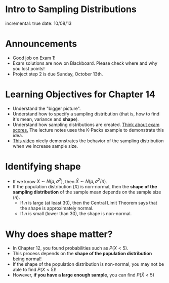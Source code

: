 Intro to Sampling Distributions
========================================================
incremental: true
date: 10/08/13

Announcements
========================================================

* Good job on Exam 1!
* Exam solutions are now on Blackboard. Please check where and why you lost points!
* Project step 2 is due Sunday, October 13th.

Learning Objectives for Chapter 14
========================================================

* Understand the "bigger picture".
* Understand how to specify a sampling distribution (that is, how to find it's mean, variance and __shape__).
* Understand how sampling distributions are created. [Think about exam scores.](http://glimmer.rstudio.com/cpsievert/CLT/) The lecture notes uses the K-Packs example to demonstrate this idea.
* [This video](http://www.youtube.com/embed/jvoxEYmQHNM) nicely demonstrates the behavior of the sampling distribution when we increase sample size.

Identifying shape
========================================================

* If we know $X \sim N(\mu, \sigma^2)$, then $\bar{X} \sim N(\mu, \sigma^2/n)$.
* If the population distribution ($X$) is non-normal, then the __shape of the sampling distribution__ of the sample mean depends on the sample size ($n$).
  * If $n$ is large (at least 30), then the Central Limit Theorem says that the shape is approximately normal.
  * If $n$ is small (lower than 30), the shape is non-normal.

Why does shape matter?
========================================================

* In Chapter 12, you found probabilities such as $P(X < 5)$.
* This process depends on the __shape of the population distribution__ being normal!
* If the shape of the population distribution is non-normal, you may not be able to find $P(X < 5)$!
* However, __if you have a large enough sample__, you can find $P(\bar{X} < 5)$
